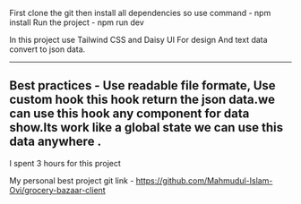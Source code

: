 First clone the git then install all dependencies so use command - npm install
Run the project - npm run dev

In this project use Tailwind CSS and Daisy UI For design And text data convert to json data.

---

## Best practices - Use readable file formate, Use custom hook this hook return the json data.we can use this hook any component for data show.Its work like a global state we can use this data anywhere .

I spent 3 hours for this project

My personal best project git link - https://github.com/Mahmudul-Islam-Ovi/grocery-bazaar-client
